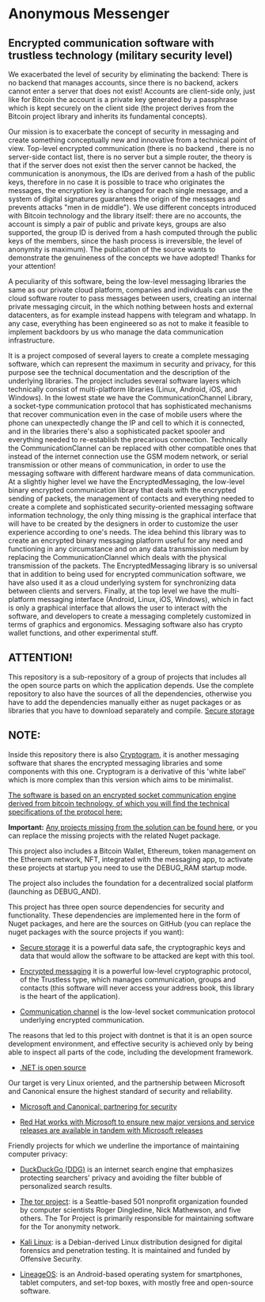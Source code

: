 # Anonymous Messenger
## Encrypted communication software with trustless technology (military security level)
We exacerbated the level of security by eliminating the backend: There is no backend that manages accounts, since there is no backend, ackers cannot enter a server that does not exist! Accounts are client-side only, just like for Bitcoin the account is a private key generated by a passphrase which is kept securely on the client side (the project derives from the Bitcoin project library and inherits its fundamental concepts).

Our mission is to exacerbate the concept of security in messaging and create something conceptually new and innovative from a technical point of view. Top-level encrypted communication (there is no backend , there is no server-side contact list, there is no server but a simple router, the theory is that if the server does not exist then the server cannot be hacked, the communication is anonymous, the IDs are derived from a hash of the public keys, therefore in no case it is possible to trace who originates the messages, the encryption key is changed for each single message, and a system of digital signatures guarantees the origin of the messages and prevents attacks "men in de middle"). We use different concepts introduced with Bitcoin technology and the library itself: there are no accounts, the account is simply a pair of public and private keys, groups are also supported, the group ID is derived from a hash computed through the public keys of the members, since the hash process is irreversible, the level of anonymity is maximum). The publication of the source wants to demonstrate the genuineness of the concepts we have adopted! Thanks for your attention!

A peculiarity of this software, being the low-level messaging libraries the same as our private cloud platform, companies and individuals can use the cloud software router to pass messages between users, creating an internal private messaging circuit, in the which nothing between hosts and external datacenters, as for example instead happens with telegram and whatapp. In any case, everything has been engineered so as not to make it feasible to implement backdoors by us who manage the data communication infrastructure.

It is a project composed of several layers to create a complete messaging software, which can represent the maximum in security and privacy, for this purpose see the technical documentation and the description of the underlying libraries.
The project includes several software layers which technically consist of multi-platform libraries (Linux, Android, iOS, and Windows).
In the lowest state we have the CommunicationChannel Library, a socket-type communication protocol that has sophisticated mechanisms that recover communication even in the case of mobile users where the phone can unexpectedly change the IP and cell to which it is connected, and in the libraries there's also a sophisticated packet spooler and everything needed to re-establish the precarious connection. Technically the CommunicationClannel can be replaced with other compatible ones that instead of the internet connection use the GSM modem network, or serial transmission or other means of communication, in order to use the messaging software with different hardware means of data communication.
At a slightly higher level we have the EncryptedMessaging, the low-level binary encrypted communication library that deals with the encrypted sending of packets, the management of contacts and everything needed to create a complete and sophisticated security-oriented messaging software information technology, the only thing missing is the graphical interface that will have to be created by the designers in order to customize the user experience according to one's needs. The idea behind this library was to create an encrypted binary messaging platform useful for any need and functioning in any circumstance and on any data transmission medium by replacing the CommunicationClannel which deals with the physical transmission of the packets. The EncryptedMessaging library is so universal that in addition to being used for encrypted communication software, we have also used it as a cloud underlying system for synchronizing data between clients and servers.
Finally, at the top level we have the multi-platform messaging interface (Android, Linux, iOS, Windows), which in fact is only a graphical interface that allows the user to interact with the software, and developers to create a messaging completely customized in terms of graphics and ergonomics.
Messaging software also has crypto wallet functions, and other experimental stuff.

## ATTENTION!
This repository is a sub-repository of a group of projects that includes all the open source parts on which the application depends.
Use the complete repository to also have the sources of all the dependencies, otherwise you have to add the dependencies manually either as nuget packages or as libraries that you have to download separately and compile.
[Secure storage](https://github.com/Andrea-Bruno/Anonymous)

## NOTE:
Inside this repository there is also [Cryptogram](https://github.com/Andrea-Bruno/AnonymousMessenger/tree/master/Cryptogram), it is another messaging software that shares the encrypted messaging libraries and some components with this one. Cryptogram is a derivative of this 'white label' which is more complex than this version which aims to be minimalist.

[The software is based on an encrypted socket communication engine derived from bitcoin technology, of which you will find the technical specifications of the protocol here:](https://www.fuget.org/packages/SecureStorage/)

**Important:** [Any projects missing from the solution can be found here](https://github.com/Andrea-Bruno?tab=repositories), or you can replace the missing projects with the related Nuget package.

This project also includes a Bitcoin Wallet, Ethereum, token management on the Ethereum network, NFT, integrated with the messaging app, to activate these projects at startup you need to use the DEBUG_RAM startup mode.

The project also includes the foundation for a decentralized social platform (launching as DEBUG_AND).

This project has three open source dependencies for security and functionality. These dependencies are implemented here in the form of Nuget packages, and here are the sources on GitHub (you can replace the nuget packages with the source projects if you want):

* [Secure storage](https://github.com/Andrea-Bruno/SecureStorage) it is a powerful data safe, the cryptographic keys and data that would allow the software to be attacked are kept with this tool.

* [Encrypted messaging](https://github.com/Andrea-Bruno/EncryptedMessaging) it is a powerful low-level cryptographic protocol, of the Trustless type, which manages communication, groups and contacts (this software will never access your address book, this library is the heart of the application).

* [Communication channel](https://github.com/Andrea-Bruno/EncryptedMessaging/tree/master/CommunicationChannel) is the low-level socket communication protocol underlying encrypted communication.

The reasons that led to this project with dontnet is that it is an open source development environment, and effective security is achieved only by being able to inspect all parts of the code, including the development framework.
* [.NET is open source](https://dotnet.microsoft.com/en-us/platform/open-source)

Our target is very Linux oriented, and the partnership between Microsoft and Canonical ensure the highest standard of security and reliability.

* [Microsoft and Canonical: partnering for security](https://ubuntu.com/blog/install-dotnet-on-ubuntu)

* [Red Hat works with Microsoft to ensure new major versions and service releases are available in tandem with Microsoft releases](https://developers.redhat.com/products/dotnet/overview)

Friendly projects for which we underline the importance of maintaining computer privacy:

* [DuckDuckGo (DDG)](https://duckduckgo.com/) is an internet search engine that emphasizes protecting searchers' privacy and avoiding the filter bubble of personalized search results.

* [The tor project](https://www.torproject.org/): is a Seattle-based 501 nonprofit organization founded by computer scientists Roger Dingledine, Nick Mathewson, and five others. The Tor Project is primarily responsible for maintaining software for the Tor anonymity network. 

* [Kali Linux](https://www.kali.org/): is a Debian-derived Linux distribution designed for digital forensics and penetration testing. It is maintained and funded by Offensive Security.

* [LineageOS](https://lineageos.org/): is an Android-based operating system for smartphones, tablet computers, and set-top boxes, with mostly free and open-source software.
